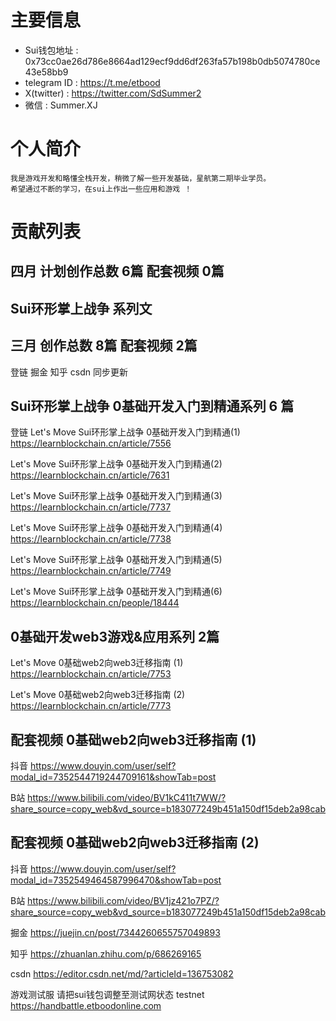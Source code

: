 # 主要信息
- Sui钱包地址 : 0x73cc0ae26d786e8664ad129ecf9dd6df263fa57b198b0db5074780ce43e58bb9
- telegram ID : https://t.me/etbood
- X(twitter) : https://twitter.com/SdSummer2
- 微信 : Summer.XJ

# 个人简介
    我是游戏开发和略懂全栈开发，稍微了解一些开发基础，星航第二期毕业学员。
    希望通过不断的学习，在sui上作出一些应用和游戏 ！

# 贡献列表

## 四月 计划创作总数 6篇   配套视频 0篇


## Sui环形掌上战争 系列文

## 三月 创作总数 8篇   配套视频 2篇
登链 掘金 知乎 csdn 同步更新

## Sui环形掌上战争 0基础开发入门到精通系列 6 篇

登链
Let's Move Sui环形掌上战争 0基础开发入门到精通(1)
https://learnblockchain.cn/article/7556

Let's Move Sui环形掌上战争 0基础开发入门到精通(2)
https://learnblockchain.cn/article/7631

Let's Move Sui环形掌上战争 0基础开发入门到精通(3)
https://learnblockchain.cn/article/7737

Let's Move Sui环形掌上战争 0基础开发入门到精通(4)
https://learnblockchain.cn/article/7738

Let's Move Sui环形掌上战争 0基础开发入门到精通(5)
https://learnblockchain.cn/article/7749

Let's Move Sui环形掌上战争 0基础开发入门到精通(6)
https://learnblockchain.cn/people/18444

## 0基础开发web3游戏&应用系列 2篇

Let's Move 0基础web2向web3迁移指南 (1)
https://learnblockchain.cn/article/7753

Let's Move 0基础web2向web3迁移指南 (2)
https://learnblockchain.cn/article/7773


## 配套视频 0基础web2向web3迁移指南 (1)
抖音
https://www.douyin.com/user/self?modal_id=7352544719244709161&showTab=post

B站
https://www.bilibili.com/video/BV1kC411t7WW/?share_source=copy_web&vd_source=b183077249b451a150df15deb2a98cab

## 配套视频 0基础web2向web3迁移指南 (2)
抖音
https://www.douyin.com/user/self?modal_id=7352549464587996470&showTab=post

B站
https://www.bilibili.com/video/BV1jz421o7PZ/?share_source=copy_web&vd_source=b183077249b451a150df15deb2a98cab



掘金
https://juejin.cn/post/7344260655757049893

知乎
https://zhuanlan.zhihu.com/p/686269165

csdn
https://editor.csdn.net/md/?articleId=136753082


游戏测试服 请把sui钱包调整至测试网状态 testnet
https://handbattle.etboodonline.com
